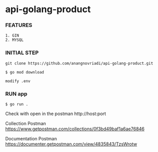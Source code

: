 # api-golang-product

### FEATURES
    1. GIN
    2. MYSQL

### INITIAL STEP
```
git clone https://github.com/anangnovriadi/api-golang-product.git
```

```
$ go mod download
```

```
modify .env
```

### RUN app
```
$ go run .
```

Check with open in the postman http://host:port

Collection Postman
https://www.getpostman.com/collections/0f3bd49baf1a6ae76846

Documentation Postman
https://documenter.getpostman.com/view/4835843/TzsWrotw